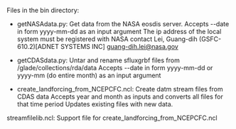 Files in the bin directory:

* getNASAdata.py: Get data from the NASA eosdis server.
  Accepts --date in form yyyy-mm-dd as an input argument
  The ip address of the local system must be registered with NASA contact
  Lei, Guang-dih (GSFC-610.2)[ADNET SYSTEMS INC] <guang-dih.lei@nasa.gov>

* getCDASdata.py: Untar and rename sfluxgrbf files from /glade/collections/rda/data
  Accepts --date in form yyyy-mm-dd or yyyy-mm (do entire month) as an input argument

* create_landforcing_from_NCEPCFC.ncl: Create datm stream files from CDAS data
  Accepts year and month as inputs and converts all files for that time period
  Updates existing files with new data.

streamfilelib.ncl: Support file for create_landforcing_from_NCEPCFC.ncl
